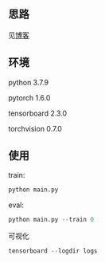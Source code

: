 ## 思路

见[博客](https://blog.csdn.net/JohnJim0/article/details/111552545)

## 环境

python 3.7.9

pytorch 1.6.0

tensorboard 2.3.0 

torchvision 0.7.0 

## 使用


train: 

```python
python main.py 
```

eval: 

```python
python main.py --train 0 
```
可视化

```python
tensorboard --logdir logs 
```